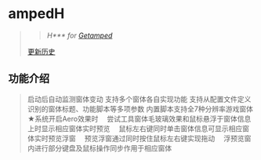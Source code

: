 # ampedH
>>*H\*\*\* for [Getamped](http://bfo.sdo.com/)*
>
>[更新历史](WHATSNEW.md)
## 功能介绍
>启动后自动监测窗体变动
>支持多个窗体各自实现功能
>支持从配置文件定义识别的窗体标题、功能脚本等多项参数
>内置脚本支持全7种分辨率游戏窗体
>★系统开启Aero效果时
>　尝试工具窗体毛玻璃效果和鼠标悬浮于窗体信息上时显示相应窗体实时预览
>　鼠标左右键同时单击窗体信息可显示相应窗体实时预览浮窗
>　预览浮窗通过同时按住鼠标左右键实现拖动
>　浮预览窗内进行部分键盘及鼠标操作同步作用于相应窗体
